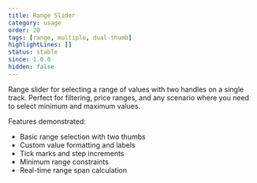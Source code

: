 ```yaml
---
title: Range Slider
category: usage
order: 20
tags: [range, multiple, dual-thumb]
highlightLines: []
status: stable
since: 1.0.0
hidden: false
---
```


Range slider for selecting a range of values with two handles on a single track. Perfect for filtering, price ranges, and any scenario where you need to select minimum and maximum values.

Features demonstrated:
- Basic range selection with two thumbs
- Custom value formatting and labels
- Tick marks and step increments
- Minimum range constraints
- Real-time range span calculation
